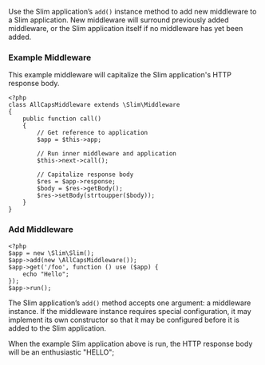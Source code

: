 Use the Slim application’s `add()` instance method to add new middleware to a Slim application. New middleware will
surround previously added middleware, or the Slim application itself if no middleware has yet been added.

### Example Middleware

This example middleware will capitalize the Slim application's HTTP response body.

    <?php
    class AllCapsMiddleware extends \Slim\Middleware
    {
        public function call()
        {
            // Get reference to application
            $app = $this->app;

            // Run inner middleware and application
            $this->next->call();

            // Capitalize response body
            $res = $app->response;
            $body = $res->getBody();
            $res->setBody(strtoupper($body));
        }
    }

### Add Middleware

    <?php
    $app = new \Slim\Slim();
    $app->add(new \AllCapsMiddleware());
    $app->get('/foo', function () use ($app) {
        echo "Hello";
    });
    $app->run();

The Slim application’s `add()` method accepts one argument: a middleware instance. If the middleware instance requires
special configuration, it may implement its own constructor so that it may be configured before it is added to the
Slim application.

When the example Slim application above is run, the HTTP response body will be an enthusiastic "HELLO";
